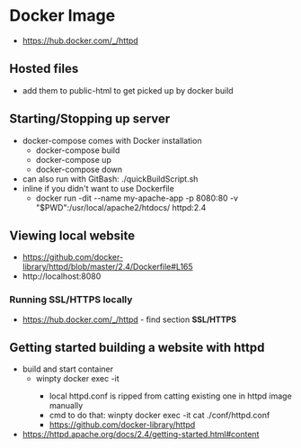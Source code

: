 # Docker Image
 - https://hub.docker.com/_/httpd

## Hosted files
 - add them to public-html to get picked up by docker build

## Starting/Stopping up server
 - docker-compose comes with Docker installation
     - docker-compose build
     - docker-compose up
     - docker-compose down
 - can also run with GitBash: ./quickBuildScript.sh
 - inline if you didn't want to use Dockerfile
    - docker run -dit --name my-apache-app -p 8080:80 -v "$PWD":/usr/local/apache2/htdocs/ httpd:2.4

## Viewing local website
 - https://github.com/docker-library/httpd/blob/master/2.4/Dockerfile#L165
 - http://localhost:8080

### Running SSL/HTTPS locally
 - https://hub.docker.com/_/httpd - find section **SSL/HTTPS**

## Getting started building a website with httpd
 - build and start container
    - winpty docker exec -it <containerID> <cmds>
        - local httpd.conf is ripped from catting existing one in httpd image manually
        - cmd to do that: winpty docker exec -it <containerID> cat ./conf/httpd.conf
        - https://github.com/docker-library/httpd
 - https://httpd.apache.org/docs/2.4/getting-started.html#content
